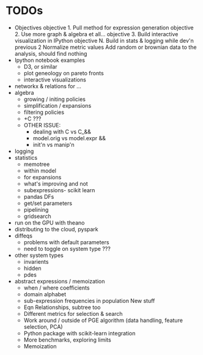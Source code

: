 TODOs
======


- Objectives
  objective 1. Pull method for expression generation
  objective 2. Use more graph & algebra et all... 
  objective 3. Build interactive visualization in IPython
  objective N. Build in stats & logging while dev'n previous 2
  Normalize metric values
  Add random or brownian data to the analysis, should find nothing
- Ipython notebook examples
  - D3, or similar
  - plot geneology on pareto fronts
  - interactive visualizations
- networkx & relations for ...
- algebra
  - growing / initing policies
  - simplification / expansions
  - filtering policies
  - +C ???
  - OTHER ISSUE:  
    - dealing with C vs C_&& 
    - model.orig vs model.expr && 
    - init'n vs manip'n
- logging
- statistics
  - memotree
  - within model
  - for expansions
  - what's improving and not
  - subexpressions- scikit learn
  - pandas DFs
  - get/set parameters
  - pipelining
  - gridsearch
- run on the GPU with theano
- distributing to the cloud, pyspark
- diffeqs
  - problems with default parameters
  - need to toggle on system type ???
- other system types
  - invarients
  - hidden
  - pdes
- abstract expressions / memoization
  - when / where coefficients
  - domain alphabet
  - sub-expression frequencies in population
  New stuff
  - Eqn Relationships, subtree too
  - Different metrics for selection & search
  - Work around / outside of PGE algorithm (data handling, feature selection, PCA)
  - Python package with scikit-learn integration
  - More benchmarks, exploring limits
  - Memoization


